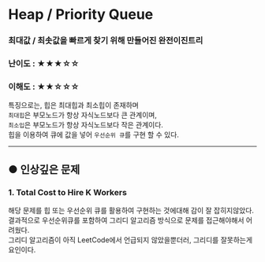 Heap / Priority Queue
===
### 최대값 / 최솟값을 빠르게 찾기 위해 만들어진 완전이진트리
### 난이도 : ★★★☆☆
### 이해도 : ★★☆☆☆
특징으로는, 힙은 최대힙과 최소힙이 존재하며  
```최대힙```은 부모노드가 항상 자식노드보다 큰 관계이며,  
```최소입```은 부모노드가 항상 자식노드보다 작은 관계이다.  
힙을 이용하여 큐에 값을 넣어 ```우선순위 큐```를 구현 할 수 있다.
****
## ● 인상깊은 문제
### 1. Total Cost to Hire K Workers
해당 문제를 힙 또는 우선순위 큐를 활용하여 구현하는 것에대해 감이 잘 잡히지않았다.  
결과적으로 우선순위큐를 포함하여 그리디 알고리즘 방식으로 문제를 접근해야해서 어려웠다.  
그리디 알고리즘이 아직 LeetCode에서 언급되지 않았을뿐더러, 그리디를 잘못하는게 요인이다.
